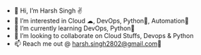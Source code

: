 - 👋 Hi, I’m Harsh Singh ✌
- 👀 I’m interested in Cloud ☁, DevOps, Python🐍, Automation🐳
- 🌱 I’m currently learning DevOps, Python🐍
- 💞️ I’m looking to collaborate on Cloud Stuffs, Devops & Python
- 📫 Reach me out @ harsh.singh2802@gmail.com💌

<!---
harsh-singh02/harsh-singh02 is a ✨ special ✨ repository because its `README.md` (this file) appears on your GitHub profile.
You can click the Preview link to take a look at your changes.
--->
